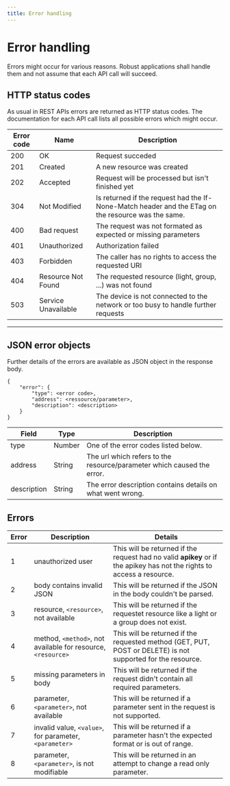 ```yaml
---
title: Error handling
---
```


# Error handling

Errors might occur for various reasons. Robust applications shall handle them and not assume that each API call will succeed.

## HTTP status codes

As usual in REST APIs errors are returned as HTTP status codes. The documentation for each API call lists all possible errors which might occur.

<table class="table">
	<thead><tr><th>Error code</th><th>Name</th><th>Description</th></tr></thead>
	<tbody>
		<tr><td>200</td><td>OK</td><td>Request succeded</td></tr>
		<tr><td>201</td><td>Created</td><td>A new resource was created</td></tr>
		<tr><td>202</td><td>Accepted</td><td>Request will be processed but isn't finished yet</td></tr>
		<tr><td>304</td><td>Not Modified</td><td>Is returned if the request had the If-None-Match header and the ETag on the resource was the same.</td></tr>
		<tr><td>400</td><td>Bad request</td><td>The request was not formated as expected or missing parameters</td></tr>
		<tr><td>401</td><td>Unauthorized</td><td>Authorization failed</td></tr>
		<tr><td>403</td><td>Forbidden</td><td>The caller has no rights to access the requested URI</td></tr>
		<tr><td>404</td><td>Resource Not Found</td><td>The requested resource (light, group, ...) was not found</td></tr>
		<tr><td>503</td><td>Service Unavailable</td><td>The device is not connected to the network or too busy to handle further requests</td></tr>
	</tbody>
</table>

------------------------------------------------------

## JSON error objects

Further details of the errors are available as JSON object in the response body.

	{
		"error": {
			"type": <error code>,
			"address": <ressource/parameter>,
			"description": <description>
		}
	}

<table class="table table-bordered">
  <thead>
    <tr><th>Field</th><th>Type</th><th>Description</th></tr>
  </thead>
  <tbody>
    <tr>
      <td>type</td>
      <td>Number</td>
      <td>One of the error codes listed below.</td>
    </tr>
    <tr>
      <td>address</td>
      <td>String</td>
      <td>The url which refers to the resource/parameter which caused the error.</td>
    </tr>
    <tr>
      <td>description</td>
      <td>String</td>
      <td>The error description contains details on what went wrong.</td>
    </tr>
  </tbody>
</table>

## Errors

<table class="table table-bordered">
  <thead>
    <tr><th>Error</th><th>Description</th><th>Details</th></tr>
  </thead>
  <tbody>
    <tr>
      <td>1</td>
      <td>unauthorized user</td>
      <td>This will be returned if the request had no valid <b>apikey</b> or if the apikey has not the rights to access a resource.</td>
    </tr>
    <tr>
      <td>2</td>
      <td>body contains invalid JSON</td>
      <td>This will be returned if the JSON in the body couldn't be parsed.</td>
    </tr>
    <tr>
      <td>3</td>
      <td>resource, <code>&lt;resource&gt;</code>, not available</td>
      <td>This will be returned if the requestet resource like a light or a group does not exist.</td>
    </tr>
    <tr>
      <td>4</td>
      <td>method, <code>&lt;method&gt;</code>, not available for resource, <code>&lt;resource&gt;</code></td>
      <td>This will be returned if the requested method (GET, PUT, POST or DELETE) is not supported for the resource.</td>
    </tr>
    <tr>
      <td>5</td>
      <td>missing parameters in body</td>
      <td>This will be returned if the request didn't contain all required parameters.</td>
    </tr>
    <tr>
      <td>6</td>
      <td>parameter, <code>&lt;parameter&gt;</code>, not available</td>
      <td>This will be returned if a parameter sent in the request is not supported.</td>
    </tr>
    <tr>
      <td>7</td>
      <td>invalid value, <code>&lt;value&gt;</code>, for parameter, <code>&lt;parameter&gt;</code></td>
      <td>This will be returned if a parameter hasn't the expected format or is out of range.</td>
    </tr>
    <tr>
      <td>8</td>
      <td>parameter, <code>&lt;parameter&gt;</code>, is not modifiable</td>
      <td>This will be returned in an attempt to change a read only parameter.</td>
    </tr>
  </tbody>
</table>